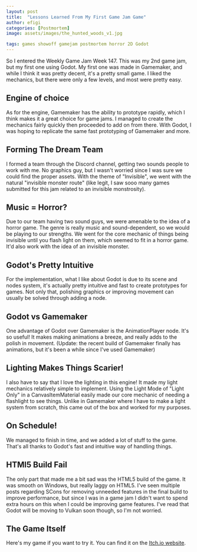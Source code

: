 ```yaml
---
layout: post
title:  "Lessons Learned From My First Game Jam Game"
author: efigi
categories: [Postmortem]
image: assets/images/the_hunted_woods_v1.jpg

tags: games showoff gamejam postmortem horror 2D Godot
---
```


So I entered the Weekly Game Jam Week 147. This was my 2nd game jam, but my first one using Godot. My first one was made in Gamemaker, and while I think it was pretty decent, it's a pretty small game. I liked the mechanics, but there were only a few levels, and most were pretty easy.

## Engine of choice

As for the engine, Gamemaker has the ability to prototype rapidly, which I think makes it a great choice for game jams. I managed to create the mechanics fairly quickly then proceeded to add on from there. With Godot, I was hoping to replicate the same fast prototyping of Gamemaker and more.

## Forming The Dream Team

I formed a team through the Discord channel, getting two sounds people to work with me. No graphics guy, but I wasn't worried since I was sure we could find the proper assets. With the theme of "Invisible", we went with the natural "invisible monster route" (like legit, I saw sooo many games submitted for this jam related to an invisible monstrosity).

## Music = Horror?

Due to our team having two sound guys, we were amenable to the idea of a horror game. The genre is really music and sound-dependent, so we would be playing to our strengths. We went for the core mechanic of things being invisible until you flash light on them, which seemed to fit in a horror game. It'd also work with the idea of an invisible monster.

## Godot's Pretty Intuitive

For the implementation, what I like about Godot is due to its scene and nodes system, it's actually pretty intuitive and fast to create prototypes for games. Not only that, polishing graphics or improving movement can usually be solved through adding a node.

## Godot vs Gamemaker

One advantage of Godot over Gamemaker is the AnimationPlayer node. It's so useful! It makes making animations a breeze, and really adds to the polish in movement. (Update: the recent build of Gamemaker finally has animations, but it's been a while since I've used Gamemaker)

## Lighting Makes Things Scarier!

I also have to say that I love the lighting in this engine! It made my light mechanics relatively simple to implement. Using the Light Mode of "Light Only" in a CanvasItemMaterial easily made our core mechanic of needing a flashlight to see things. Unlike in Gamemaker where I have to make a light system from scratch, this came out of the box and worked for my purposes.

## On Schedule!

We managed to finish in time, and we added a lot of stuff to the game. That's all thanks to Godot's fast and intuitive way of handling things.

## HTMl5 Build Fail

The only part that made me a bit sad was the HTML5 build of the game. It was smooth on Windows, but really laggy on HTML5. I've seen multiple posts regarding SCons for removing unneeded features in the final build to improve performance, but since I was in a game jam I didn't want to spend extra hours on this when I could be improving game features. I've read that Godot will be moving to Vulkan soon though, so I'm not worried.

## The Game Itself

Here's my game if you want to try it. You can find it on the <a href="https://efigi.itch.io/the-hunted-woods">Itch.io website</a >.
